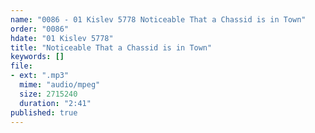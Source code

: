 ```yaml
---
name: "0086 - 01 Kislev 5778 Noticeable That a Chassid is in Town"
order: "0086"
hdate: "01 Kislev 5778"
title: "Noticeable That a Chassid is in Town"
keywords: []
file:
- ext: ".mp3"
  mime: "audio/mpeg"
  size: 2715240
  duration: "2:41"
published: true
---
```


